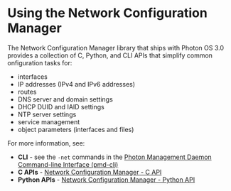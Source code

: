# Using the Network Configuration Manager

The Network Configuration Manager library that ships with Photon OS 3.0 provides a collection of C, Python, and CLI APIs that simplify common onfiguration tasks for:

- interfaces
- IP addresses (IPv4 and IPv6 addresses)
- routes
- DNS server and domain settings
- DHCP DUID and IAID settings
- NTP server settings
- service management
- object parameters (interfaces and files)

For more information, see:

- **CLI** - see the ``-net`` commands in the [Photon Management Daemon Command-line Interface (pmd-cli)](photon_cli/pmd-cli.md)
- **C APIs** - [Network Configuration Manager - C API](netmgr.c.md)
- **Python APIs** - [Network Configuration Manager - Python API](netmgr.python.md)